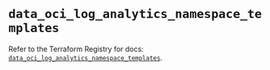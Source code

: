 # `data_oci_log_analytics_namespace_templates`

Refer to the Terraform Registry for docs: [`data_oci_log_analytics_namespace_templates`](https://registry.terraform.io/providers/hashicorp/oci/7.19.0/docs/data-sources/log_analytics_namespace_templates).

